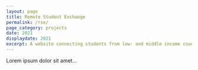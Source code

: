 ```yaml
---
layout: page
title: Remote Student Exchange
permalink: /rse/
page_category: projects
date: 2021
displaydate: 2021
excerpt: A website connecting students from low- and middle income countries to courses at  international universities for remote participation.
---
```


Lorem ipsum dolor sit amet...
